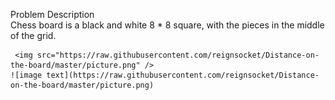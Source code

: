 Problem Description  
    Chess board is a black and white 8 * 8 square, with the pieces in the middle of the grid.  
      
     <img src="https://raw.githubusercontent.com/reignsocket/Distance-on-the-board/master/picture.png" />
    ![image text](https://raw.githubusercontent.com/reignsocket/Distance-on-the-board/master/picture.png)  
    
    
    
